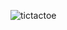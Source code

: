 
![tictactoe](https://user-images.githubusercontent.com/49656590/125319948-86424e00-e33b-11eb-98ec-03266cafbd94.png)
